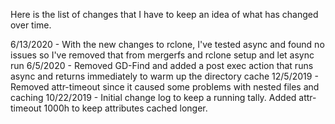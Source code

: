 Here is the list of changes that I have to keep an idea of what has changed over time.

6/13/2020   - With the new changes to rclone, I've tested async and found no issues so I've removed that from mergerfs and rclone setup and let async run
6/5/2020    - Removed GD-Find and added a post exec action that runs async and returns immediately to warm up the directory cache
12/5/2019   - Removed attr-timeout since it caused some problems with nested files and caching
10/22/2019  - Initial change log to keep a running tally. Added attr-timeout 1000h to keep attributes cached longer.

